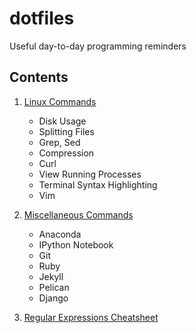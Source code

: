 # dotfiles
Useful day-to-day programming reminders 
## Contents 

1. [Linux Commands](https://raw.githubusercontent.com/ploukareas/dotfiles/main/linux.md)
    * Disk Usage
    * Splitting Files
    * Grep, Sed
    * Compression
    * Curl
    * View Running Processes
    * Terminal Syntax Highlighting
    * Vim

2. [Miscellaneous Commands](https://raw.githubusercontent.com/ploukareas/dotfiles/main/misc.md)
    * Anaconda
    * IPython Notebook
    * Git
    * Ruby
    * Jekyll
    * Pelican
    * Django

3. [Regular Expressions Cheatsheet](https://raw.githubusercontent.com/ploukareas/dotfiles/main/regex.md)